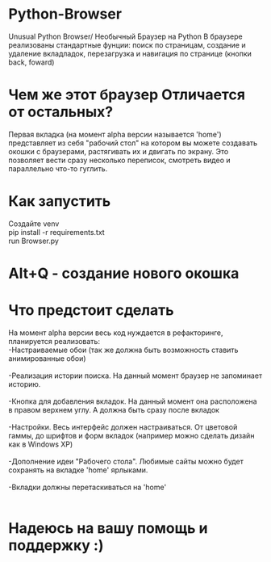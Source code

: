 # Python-Browser
Unusual Python Browser/ Необычный Браузер на Python
В браузере реализованы стандартные фунции: поиск по страницам,
создание и удаление вкладладок, перезагрузка и навигация по странице (кнопки back, foward)
# Чем же этот браузер Отличается от остальных?
Первая вкладка (на момент alpha версии называется 'home') представляет из себя "рабочий стол" 
на котором вы можете создавать окошки с браузерами, растягивать их и двигать по экрану.
Это позволяет вести сразу несколько переписок, смотреть видео и параллельно что-то гуглить.
# Как запустить
Создайте venv </br>
pip install -r requirements.txt </br>
run Browser.py
# Alt+Q - создание нового окошка
# Что предстоит сделать
На момент alpha версии весь код нуждается в рефакторинге, планируется реализовать: </br>
-Настраиваемые обои (так же должна быть возможность ставить анимированные обои) </br></br>
-Реализация истории поиска. На данный момент браузер не запоминает историю. </br></br>
-Кнопка для добавления вкладок. На данный момент она расположена в правом верхнем углу. А должна быть сразу после вкладок</br></br>
-Настройки. Весь интерфейс должен настраиваться. От цветовой гаммы, до шрифтов и форм вкладок (например можно сделать дизайн как в Windows XP)</br></br>
-Дополнение идеи "Рабочего стола". Любимые сайты можно будет сохранять на вкладке 'home' ярлыками.</br> </br>
-Вкладки должны перетаскиваться на 'home'</br></br>
# Надеюсь на вашу помощь и поддержку :)
